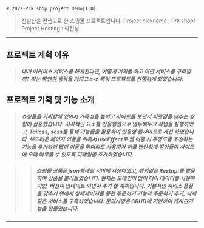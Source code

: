 ```
# 2022-Prk shop project demo[1.0]
```

> 신발샵을 컨셉으로 한 쇼핑몰 프로젝트입니다.
> Project nickname : Prk shop! 
> Project Hosting : 박진성
------------
## 프로젝트 계획 이유
>##### 내가 이커머스 서비스를 하게된다면, 어떻게 기획을 하고 어떤 서비스를 구축할까? 라는 막연한 생각을 가지고 a-z 해당 프로젝트를 진행하게 되었습니다. 

## 프로젝트 기획 및 기능 소개
>##### 쇼핑몰을 기획함에 있어서 가독성을 높이고 사이트를 보면서 피로감을 낮추는 방향에 집중했습니다. 시각적인 요소를 반응형웹으로 염두해두고 작업을 실행하였고, Tailcss, scss를 통해 기능들을 활용하여 반응형 웹사이트로 개선 하였습니다. 부드러운 페이지 이동을 위해서 useEffect로 웹 이동 시 투명도를 조정하는 기능을 추가하여 웹이 이동을 하더라도 사용자가 이를 편안하게 받아들여 사이트에 오래 머무를 수 있도록 디테일을 추가하였습니다. 

>>##### 쇼핑몰 상품은 json형태로 서버에 저장하였고, 위와같은 Restapi를 활용하여 상품을 불러들였습니다. 현재는 도메인이 없어 더미 데이터를 사용하지만, 버전이 업데이트 되면서 추가 할 계획입니다. 기본적인 서비스 품질을 갖추기 위해서 상세페이지를 통한 주문하기 기능과 주문하기 추가, 삭제 같은 서비스를 구축하였습니다. 문의사항은 CRUD에 기반하여 게시판기능을 만들었습니다. 

------------

